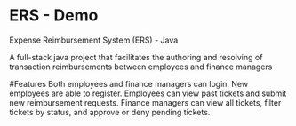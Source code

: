 # ERS - Demo

Expense Reimbursement System (ERS) - Java

A full-stack java project that facilitates the authoring and resolving of transaction reimbursements between employees and finance managers

#Features
Both employees and finance managers can login. New employees are able to register. Employees can view past tickets and submit new reimbursement requests. Finance managers can view all tickets, filter tickets by status, and approve or deny pending tickets.

